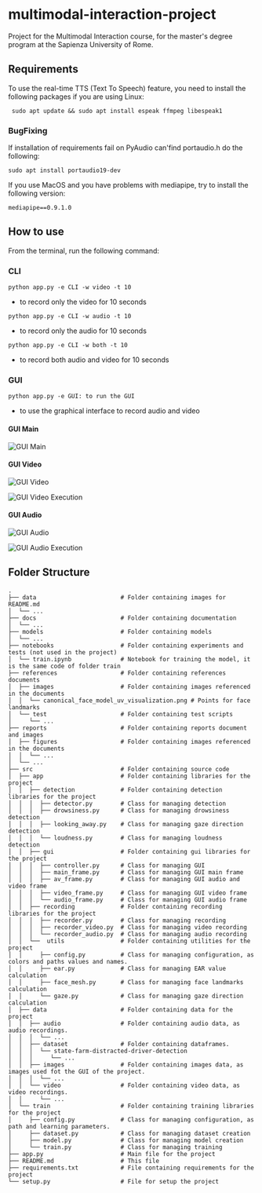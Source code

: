 # multimodal-interaction-project
Project for the Multimodal Interaction course, for the master's degree program at the Sapienza University of Rome.

## Requirements

To use the real-time TTS (Text To Speech) feature, you need to install the following packages if you are using Linux:

```cli
 sudo apt update && sudo apt install espeak ffmpeg libespeak1
```

### BugFixing

If installation of requirements fail on PyAudio can'find portaudio.h do the following:

```cli
sudo apt install portaudio19-dev
```

If you use MacOS and you have problems with mediapipe, try to install the following version:

```cli
mediapipe==0.9.1.0
```

## How to use

From the terminal, run the following command:

### CLI

```cli
python app.py -e CLI -w video -t 10
```

- to record only the video for 10 seconds

```cli
python app.py -e CLI -w audio -t 10
```

- to record only the audio for 10 seconds

```cli
python app.py -e CLI -w both -t 10
```

- to record both audio and video for 10 seconds

### GUI

```cli
python app.py -e GUI: to run the GUI
```

- to use the graphical interface to record audio and video

#### GUI Main

![GUI Main](data/gui_main.png)

#### GUI Video

![GUI Video](data/gui_video_1.png)

![GUI Video Execution](data/gui_video_2.png)

#### GUI Audio

![GUI Audio](data/gui_audio_1.png)

![GUI Audio Execution](data/gui_audio_2.png)



## Folder Structure

```text
.
├── data                        # Folder containing images for README.md
│  └── ...
├── docs                        # Folder containing documentation
│  └── ...
├── models                      # Folder containing models
│  └── ...
├── notebooks                   # Folder containing experiments and tests (not used in the project)
│  └── train.ipynb              # Notebook for training the model, it is the same code of folder train
├── references                  # Folder containing references documents
│  ├── images                   # Folder containing images referenced in the documents
│  │  └── canonical_face_model_uv_visualization.png # Points for face landmarks
│  └── test                     # Folder containing test scripts
│     └── ...
├── reports                     # Folder containing reports document and images
│  ├── figures                  # Folder containing images referenced in the documents
│  │  └── ...
│  └── ...
├── src                         # Folder containing source code
│  ├── app                      # Folder containing libraries for the project
│  │  ├── detection             # Folder containing detection libraries for the project
│  │  │  ├── detector.py        # Class for managing detection
│  │  │  ├── drowsiness.py      # Class for managing drowsiness detection
│  │  │  ├── looking_away.py    # Class for managing gaze direction detection
│  │  │  └── loudness.py        # Class for managing loudness detection
│  │  ├── gui                   # Folder containing gui libraries for the project
│  │  │  ├── controller.py      # Class for managing GUI
│  │  │  ├── main_frame.py      # Class for managing GUI main frame
│  │  │  ├── av_frame.py        # Class for managing GUI audio and video frame 
│  │  │  ├── video_frame.py     # Class for managing GUI video frame
│  │  │  └── audio_frame.py     # Class for managing GUI audio frame
│  │  ├── recording             # Folder containing recording libraries for the project
│  │  │  ├── recorder.py        # Class for managing recording
│  │  │  ├── recorder_video.py  # Class for managing video recording
│  │  │  └── recorder_audio.py  # Class for managing audio recording
│  │  └──  utils                # Folder containing utilities for the project
│  │     ├── config.py          # Class for managing configuration, as colors and paths values and names.
│  │     ├── ear.py             # Class for managing EAR value calculation
│  │     ├── face_mesh.py       # Class for managing face landmarks calculation
│  │     └── gaze.py            # Class for managing gaze direction calculation
│  ├── data                     # Folder containing data for the project
│  │  ├── audio                 # Folder containing audio data, as audio recordings.
│  │  │  └── ...
│  │  ├── dataset               # Folder containing dataframes.  
│  │  │  └── state-farm-distracted-driver-detection
│  │  │     └── ...
│  │  ├── images                # Folder containing images data, as images used fot the GUI of the project.
│  │  │  └── ...
│  │  └── video                 # Folder containing video data, as video recordings.            
│  │     └── ...
│  └── train                    # Folder containing training libraries for the project
│     ├── config.py             # Class for managing configuration, as path and learning parameters.
│     ├── dataset.py            # Class for managing dataset creation
│     ├── model.py              # Class for managing model creation
│     └── train.py              # Class for managing training
├── app.py                      # Main file for the project
├── README.md                   # This file
├── requirements.txt            # File containing requirements for the project
└── setup.py                    # File for setup the project
```
